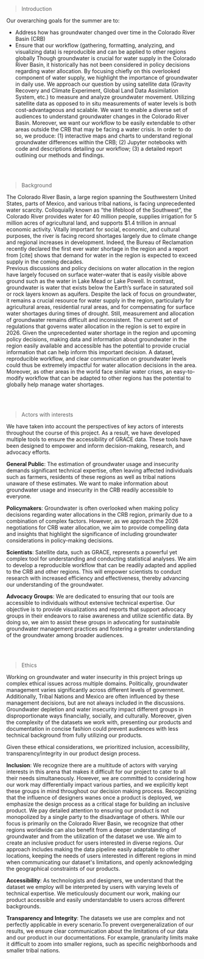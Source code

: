 > Introduction

Our overarching goals for the summer are to: 
* Address how has groundwater changed over time in the Colorado River Basin (CRB)
* Ensure that our workflow (gathering, formatting, analyzing, and visualizing data) is reproducible and can be applied to other regions globally 
Though groundwater is crucial for water supply in the Colorado River Basin, it historically has not been considered in policy decisions regarding water allocation. By focusing chiefly on this overlooked component of water supply, we highlight the importance of groundwater in daily use. 
We approach our question by using satellite data (Gravity Recovery and Climate Experiment, Global Land Data Assimilation System, etc.) to measure and analyze groundwater movement. Utilizing satellite data as opposed to in situ measurements of water levels is both cost-advantageous and scalable. 
We want to enable a diverse set of audiences to understand groundwater changes in the Colorado River Basin. Moreover, we want our workflow to be easily extendable to other areas outside the CRB that may be facing a water crisis. In order to do so, we produce: (1) interactive maps and charts to understand regional groundwater differences within the CRB; (2) Jupyter notebooks with code and descriptions detailing our workflow; (3) a detailed report outlining our methods and findings.

<br>
<br>

> Background

The Colorado River Basin, a large region spanning the Southwestern United States, parts of Mexico, and various tribal nations, is facing unprecedented water scarcity. Colloquially known as “the lifeblood of the Southwest”, the Colorado River provides water for 40 million people, supplies irrigation for 5 million acres of agricultural land, and supports $1.4 trillion in annual economic activity. Vitally important for social, economic, and cultural purposes, the river is facing record shortages largely due to climate change and regional increases in development. Indeed, the Bureau of Reclamation recently declared the first ever water shortage in the region and a report from [cite] shows that demand for water in the region is expected to exceed supply in the coming decades.  
Previous discussions and policy decisions on water allocation in the region have largely focused on surface water–water that is easily visible above ground such as the water in Lake Mead or Lake Powell. In contrast, groundwater is water that exists below the Earth’s surface in saturated soil or rock layers known as aquifers. Despite the lack of focus on groundwater, it remains a crucial resource for water supply in the region, particularly for agricultural areas, residential rural areas, and for compensating for surface water shortages during times of drought. Still, measurement and allocation of groundwater remains difficult and inconsistent. 
The current set of regulations that governs water allocation in the region is set to expire in 2026. Given the unprecedented water shortage in the region and upcoming policy decisions, making data and information about groundwater in the region easily available and accessible has the potential to provide crucial information that can help inform this important decision. A dataset, reproducible workflow, and clear communication on groundwater levels could thus be extremely impactful for water allocation decisions in the area. Moreover, as other areas in the world face similar water crises, an easy-to-modify workflow that can be adapted to other regions has the potential to globally help manage water shortages. 

<br>
<br>

> Actors with interests

We have taken into account the perspectives of key actors of interests throughout the course of this project. As a result, we have developed multiple tools to ensure the accessibility of GRACE data. These tools have been designed to empower and inform decision-making, research, and advocacy efforts.

**General Public**: The estimation of groundwater usage and insecurity demands significant technical expertise, often leaving affected individuals such as farmers, residents of these regions as well as tribal nations unaware of these estimates. We want to make information about groundwater usage and insecurity in the CRB readily accessible to everyone.

**Policymakers**:  Groundwater is often overlooked when making policy decisions regarding water allocations in the CRB region, primarily due to a combination of complex factors. However, as we approach the 2026 negotiations for CRB water allocation, we aim to provide compelling data and insights that highlight the significance of including groundwater considerations in policy-making decisions.

**Scientists**: Satellite data, such as GRACE, represents a powerful yet complex tool for understanding and conducting statistical analyses. We aim to develop a reproducible workflow that can be readily adapted and applied to the CRB and other regions. This will empower scientists to conduct research with increased efficiency and effectiveness, thereby advancing our understanding of the groundwater.

**Advocacy Groups**: We are dedicated to ensuring that our tools are accessible to individuals without extensive technical expertise. Our objective is to provide visualizations and reports that support advocacy groups in their endeavors to raise awareness and utilize scientific data. By doing so, we aim to assist these groups in advocating for sustainable groundwater management practices and fostering a greater understanding of the groundwater among broader audiences.


<br>
<br>

> Ethics

Working on groundwater and water insecurity in this project brings up complex ethical issues across multiple domains. Politically, groundwater management varies significantly across different levels of government. Additionally, Tribal Nations and Mexico are often influenced by these management decisions, but are not always included in the discussions. Groundwater depletion and water insecurity impact different groups in disproportionate ways financially, socially, and culturally. Moreover, given the complexity of the datasets we work with, presenting our products and documentation in concise fashion could prevent audiences with less technical background from fully utilizing our products.

Given these ethical considerations, we prioritized inclusion, accessibility, transparency/integrity in our product design process. 

**Inclusion**: We recognize there are a multitude of actors with varying interests in this arena that makes it difficult for our project to cater to all their needs simultaneously. However, we are committed to considering how our work may differentially impact various parties, and we explicitly kept these groups in mind throughout our decision making process. Recognizing that the influence of designers wanes once a product is deployed, we emphasize the design process as a critical stage for building an inclusive product. We pay detailed attention to ensuring our product is not monopolized by a single party to the disadvantage of others.
While our focus is primarily on the Colorado River Basin, we recognize that other regions worldwide can also benefit from a deeper understanding of groundwater and from the utilization of the dataset we use. We aim to create an inclusive product for users interested in diverse regions. Our approach includes making the data pipeline easily adaptable to other locations, keeping the needs of users interested in different regions in mind when communicating our dataset's limitations, and openly acknowledging the geographical constraints of our products.

**Accessibility**: As technologists and designers, we understand that the dataset we employ will be interpreted by users with varying levels of technical expertise. We meticulously document our work, making our product accessible and easily understandable to users across different backgrounds.

**Transparency and Integrity**: The datasets we use are complex and not perfectly applicable in every scenario.To prevent overgeneralization of our results, we ensure clear communication about the limitations of our data and our product in our documentations. For example, granularity limits make it difficult to zoom into smaller regions, such as specific neighborhoods and smaller tribal nations. 

